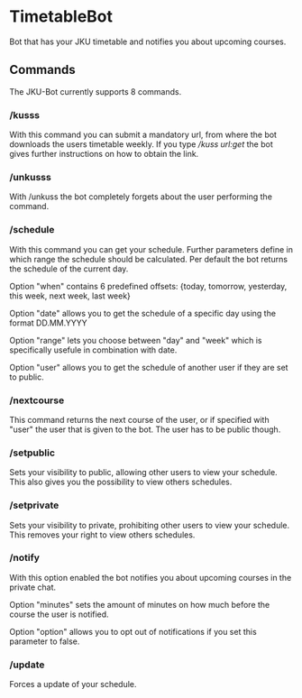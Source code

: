 # TimetableBot
Bot that has your JKU timetable and notifies you about upcoming courses.

## Commands
The JKU-Bot currently supports 8 commands.

### /kusss
With this command you can submit a mandatory url, from where the bot downloads the users timetable weekly.
If you type */kuss url:get* the bot gives further instructions on how to obtain the link.

### /unkusss
With /unkuss the bot completely forgets about the user performing the command.

### /schedule
With this command you can get your schedule. Further parameters define in which range the schedule should be calculated.
Per default the bot returns the schedule of the current day.

Option "when" contains 6 predefined offsets: {today, tomorrow, yesterday, this week, next week, last week}

Option "date" allows you to get the schedule of a specific day using the format DD.MM.YYYY

Option "range" lets you choose between "day" and "week" which is specifically usefule in combination with date.

Option "user" allows you to get the schedule of another user if they are set to public.

### /nextcourse
This command returns the next course of the user, or if specified with "user" the user that is given to the bot. The user has to be public though.

### /setpublic
Sets your visibility to public, allowing other users to view your schedule.
This also gives you the possibility to view others schedules.

### /setprivate
Sets your visibility to private, prohibiting other users to view your schedule.
This removes your right to view others schedules.

### /notify
With this option enabled the bot notifies you about upcoming courses in the private chat.

Option "minutes" sets the amount of minutes on how much before the course the user is notified.

Option "option" allows you to opt out of notifications if you set this parameter to false.

### /update
Forces a update of your schedule.
